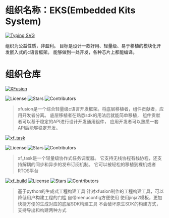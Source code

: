 # 组织名称：EKS(Embedded Kits System)

[![Typing SVG](https://readme-typing-svg.demolab.com/?lines=Embedded+Kits+System;E+K+S)](https://git.io/typing-svg)

组织为公益性质，非盈利。
目标是设计一款好用、轻量级、易于移植的模块化开发嵌入式的c语言框架。
能够做到一处开发，各种芯片上都能编译。

# 组织仓库

[![XFusion](https://github-readme-stats.vercel.app/api/pin/?username=x-eks-fusion&repo=xfusion)](https://github.com/x-eks-fusion/xfusion)

![License](https://img.shields.io/github/license/x-eks-fusion/xfusion) ![Stars](https://img.shields.io/github/stars/x-eks-fusion/xfusion) ![Contributors](https://img.shields.io/github/contributors/x-eks-fusion/xfusion)

> xfusion是一个综合轻量级c语言开发框架。将底层移植者，组件贡献者，应用开发者分离。
> 底层移植者在熟悉sdk的用法后就能简单移植，
> 组件贡献者可以基于稳定的API进行设计开发通用组件，
> 应用开发者可以熟悉一套API后能够稳定开发。

[![xf_task](https://github-readme-stats.vercel.app/api/pin/?username=x-eks-fusion&repo=xf_task)](https://github.com/x-eks-fusion/xf_task)

![License](https://img.shields.io/github/license/x-eks-fusion/xf_task) ![Stars](https://img.shields.io/github/stars/x-eks-fusion/xf_task) ![Contributors](https://img.shields.io/github/contributors/x-eks-fusion/xf_task)

> xf_task是一个轻量级协作式任务调度器。
> 它支持无栈协程有栈协程，还支持解耦的同步和异步的发布订阅机制。
> 它可以被轻松的移植到裸机或者RTOS平台

[![xf_build](https://github-readme-stats.vercel.app/api/pin/?username=x-eks-fusion&repo=xf_build)](https://github.com/x-eks-fusion/xf_build)
![License](https://img.shields.io/github/license/x-eks-fusion/xf_task) ![Stars](https://img.shields.io/github/stars/x-eks-fusion/xf_task) ![Contributors](https://img.shields.io/github/contributors/x-eks-fusion/xf_task)

> 基于python的生成式工程构建工具
> 针对xfusion制作的工程构建工具，可以降低用户构建工程的门槛
> 自带menuconfig方便使用
> 使用jinja2模板，更加快捷方便的生成对应的底层SDK构建工具
> 不会破坏原生SDK的构建方式，支持导出和构建两种方式


